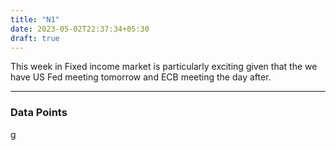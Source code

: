 ```yaml
---
title: "N1"
date: 2023-05-02T22:37:34+05:30
draft: true
---
```



This week in Fixed income market is particularly exciting given that the we have US Fed meeting tomorrow and ECB meeting the day after. 


---
### Data Points


g


